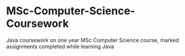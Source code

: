 # MSc-Computer-Science-Coursework
Java coursework on one year MSc Computer Science course, marked assignments completed while learning Java
